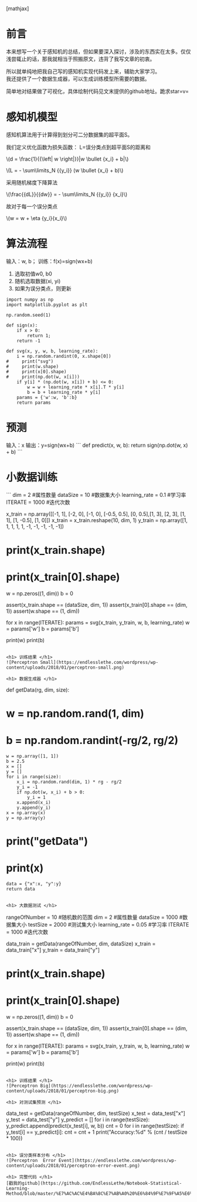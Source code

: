 <!--
@Date:   23-Jan-2018
@Email:  zengsw_study@qq.com
@Filename: 第二章 感知机的python实现.md
@Last modified time: 24-Jan-2018
@Copyright: ©2017 EndlessLethe. All rights reserved.
-->

[mathjax]
<h1> 前言 </h1>
本来想写一个关于感知机的总结，但如果要深入探讨，涉及的东西实在太多。仅仅浅尝辄止的话，那我就相当于照搬原文，违背了我写文章的初衷。

所以就单纯地把我自己写的感知机实现代码发上来，辅助大家学习。  
我还提供了一个数据生成器，可以生成训练模型所需要的数据。  

简单地对结果做了可视化，具体绘制代码见文末提供的github地址。跪求star=v=

<h1> 感知机模型 </h1>
感知机算法用于计算得到划分可二分数据集的超平面S。

我们定义优化函数为损失函数：
L=误分类点到超平面S的距离和

\\(d = \frac{1}{{\left\| w \right\|}}|w \bullet {x_i} + b|\\)

\\(L =  - \sum\limits_N {{y_i}} (w \bullet {x_i} + b)\\)

采用随机梯度下降算法

\\(\frac{{dL}}{{dw}} =  - \sum\limits_N {{y_i}} {x_i}\\)

故对于每一个误分类点

\\(w = w + \eta {y_i}{x_i}\\)

<h1> 算法流程 </h1>
输入：w, b；  
训练：f(x)=sign(wx+b)

1. 选取初值w0, b0
2. 随机选取数据(xi, yi)
3. 如果为误分类点，则更新

```
import numpy as np
import matplotlib.pyplot as plt

np.random.seed(1)
```

```
def sign(x):
    if x > 0:
        return 1;
    return -1
```

```
def svg(x, y, w, b, learning_rate):
    i = np.random.randint(0, x.shape[0])
#     print("svg")
#     print(w.shape)
#     print(x[0].shape)
#     print(np.dot(w, x[i]))
    if y[i] * (np.dot(w, x[i]) + b) <= 0:
        w = w + learning_rate * x[i].T * y[i]
        b = b + learning_rate * y[i]
    params = {'w':w, 'b':b}
    return params
```

<h1> 预测</h1>
输入：x
输出：y=sign(wx+b)
```
def predict(x, w, b):
    return sign(np.dot(w, x) + b)
```

<h1> 小数据训练 </h1>
```
dim = 2 #属性数量
dataSize = 10 #数据集大小
learning_rate = 0.1 #学习率
ITERATE = 1000 #迭代次数

x_train = np.array([[-1, 1], [-2, 0], [-1, 0], [-0.5, 0.5], [0, 0.5],[1, 3], [2, 3], [1, 1], [1, -0.5], [1, 0]])
x_train = x_train.reshape(10, dim, 1)
y_train = np.array([1, 1, 1, 1, 1, -1, -1, -1, -1, -1])
# print(x_train.shape)
# print(x_train[0].shape)

w = np.zeros((1, dim))
b = 0

assert(x_train.shape == (dataSize, dim, 1))
assert(x_train[0].shape == (dim, 1))
assert(w.shape == (1, dim))

for x in range(ITERATE):
    params = svg(x_train, y_train, w, b, learning_rate)
    w = params['w']
    b = params['b']

print(w)
print(b)
```

<h1> 训练结果 </h1>
![Perceptron Small](https://endlesslethe.com/wordpress/wp-content/uploads/2018/01/perceptron-small.png)

<h1> 数据生成器 </h1>
```
def getData(rg, dim, size):
#     w = np.random.rand(1, dim)
#     b = np.random.randint(-rg/2, rg/2)
    w = np.array([1, 1])
    b = 2.5
    x = []
    y = []
    for i in range(size):
        x_i = np.random.rand(dim, 1) * rg - rg/2
        y_i = -1
        if np.dot(w, x_i) + b > 0:
            y_i = 1
        x.append(x_i)
        y.append(y_i)
    x = np.array(x)
    y = np.array(y)
#     print("getData")
#     print(x)
    data = {"x":x, "y":y}
    return data
```

<h1> 大数据测试 </h1>
```
rangeOfNumber = 10 #随机数的范围
dim = 2 #属性数量
dataSize = 1000 #数据集大小
testSize = 2000 #测试集大小
learning_rate = 0.05 #学习率
ITERATE = 1000 #迭代次数

data_train = getData(rangeOfNumber, dim, dataSize)
x_train = data_train["x"]
y_train = data_train["y"]
# print(x_train.shape)
# print(x_train[0].shape)

w = np.zeros((1, dim))
b = 0

assert(x_train.shape == (dataSize, dim, 1))
assert(x_train[0].shape == (dim, 1))
assert(w.shape == (1, dim))

for x in range(ITERATE):
    params = svg(x_train, y_train, w, b, learning_rate)
    w = params['w']
    b = params['b']

print(w)
print(b)
```

<h1> 训练结果 </h1>
![Perceptron Big](https://endlesslethe.com/wordpress/wp-content/uploads/2018/01/perceptron-big.png)

<h1> 对测试集预测 </h1>
```
data_test = getData(rangeOfNumber, dim, testSize)
x_test = data_test["x"]
y_test = data_test["y"]
y_predict = []
for i in range(testSize):
    y_predict.append(predict(x_test[i], w, b))
cnt = 0
for i in range(testSize):
    if y_test[i] == y_predict[i]:
        cnt = cnt + 1
print("Accuracy:%d"  % (cnt / testSize * 100))
```

<h1> 误分类样本分布 </h1>
![Perceptron  Error Event](https://endlesslethe.com/wordpress/wp-content/uploads/2018/01/perceptron-error-event.png)

<h1> 完整代码 </h1>
[戳我的github](https://github.com/EndlessLethe/Notebook-Statistical-Learning-Method/blob/master/%E7%AC%AC%E4%BA%8C%E7%AB%A0%20%E6%84%9F%E7%9F%A5%E6%9C%BA%E5%AD%A6%E4%B9%A0%E7%AE%97%E6%B3%95.ipynb)
